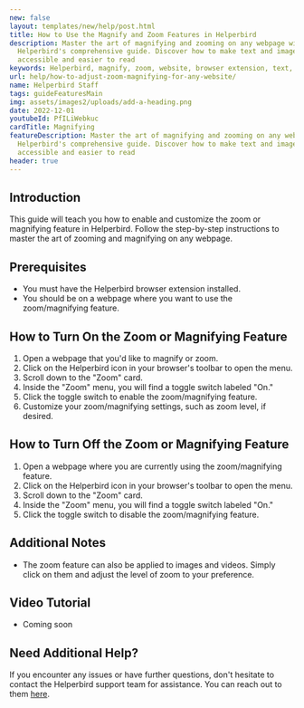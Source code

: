 ```yaml
---
new: false
layout: templates/new/help/post.html
title: How to Use the Magnify and Zoom Features in Helperbird
description: Master the art of magnifying and zooming on any webpage with
  Helperbird's comprehensive guide. Discover how to make text and images more
  accessible and easier to read
keywords: Helperbird, magnify, zoom, website, browser extension, text, images, feature
url: help/how-to-adjust-zoom-magnifying-for-any-website/
name: Helperbird Staff
tags: guideFeaturesMain
img: assets/images2/uploads/add-a-heading.png
date: 2022-12-01
youtubeId: PfILiWebkuc
cardTitle: Magnifying
featureDescription: Master the art of magnifying and zooming on any webpage with
  Helperbird's comprehensive guide. Discover how to make text and images more
  accessible and easier to read
header: true
---
```

## Introduction

This guide will teach you how to enable and customize the zoom or magnifying feature in Helperbird. Follow the step-by-step instructions to master the art of zooming and magnifying on any webpage.

## Prerequisites

- You must have the Helperbird browser extension installed.
- You should be on a webpage where you want to use the zoom/magnifying feature.

## How to Turn On the Zoom or Magnifying Feature

1. Open a webpage that you'd like to magnify or zoom.
2. Click on the Helperbird icon in your browser's toolbar to open the menu.
3. Scroll down to the "Zoom" card.
4. Inside the "Zoom" menu, you will find a toggle switch labeled "On."
5. Click the toggle switch to enable the zoom/magnifying feature.
6. Customize your zoom/magnifying settings, such as zoom level, if desired.

## How to Turn Off the Zoom or Magnifying Feature

1. Open a webpage where you are currently using the zoom/magnifying feature.
2. Click on the Helperbird icon in your browser's toolbar to open the menu.
3. Scroll down to the "Zoom" card.
4. Inside the "Zoom" menu, you will find a toggle switch labeled "On."
5. Click the toggle switch to disable the zoom/magnifying feature.

## Additional Notes

- The zoom feature can also be applied to images and videos. Simply click on them and adjust the level of zoom to your preference.

## Video Tutorial

- Coming soon

## Need Additional Help?

If you encounter any issues or have further questions, don't hesitate to contact the Helperbird support team for assistance. You can reach out to them [here](/support).
